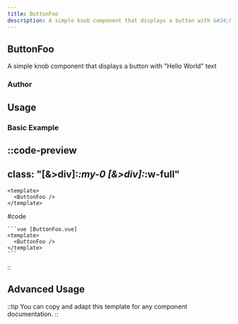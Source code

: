 ```yaml
---
title: ButtonFoo
description: A simple knob component that displays a button with &#34;Hello World&#34; text
---
```


## ButtonFoo

A simple knob component that displays a button with &#34;Hello World&#34; text

### Author


## Usage

### Basic Example

::code-preview
---
class: "[&>div]:*:my-0 [&>div]:*:w-full"
---
```vue [ButtonFoo.vue]
<template>
  <ButtonFoo />
</template>
```
#code
````mdc
```vue [ButtonFoo.vue]
<template>
  <ButtonFoo />
</template>
```
````
::
















## Advanced Usage

<!-- Add more code-preview/code-group/code-tree blocks as needed for advanced examples -->

::tip
You can copy and adapt this template for any component documentation.
::
